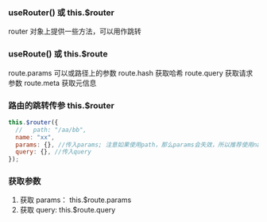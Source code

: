 ### useRouter() 或 this.$router

router 对象上提供一些方法，可以用作跳转

### useRoute() 或 this.$route

route.params 可以或路径上的参数
route.hash 获取哈希
route.query 获取请求参数
route.meta 获取元信息

### 路由的跳转传参 this.$router

```js
this.$router({
  //   path: "/aa/bb",
  name: "xx",
  params: {}, //传入params; 注意如果使用path，那么params会失效，所以推荐使用name
  query: {}, //传入query
});
```

### 获取参数

1. 获取 params： this.$route.params
2. 获取 query: this.$route.query
